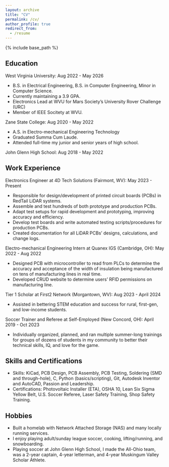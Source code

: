 ```yaml
---
layout: archive
title: "CV"
permalink: /cv/
author_profile: true
redirect_from:
  - /resume
---
```


{% include base_path %}

## Education

West Virginia University: Aug 2022 - May 2026
- B.S. in Electrical Engineering, B.S. in Computer Engineering, Minor in Computer Science. 
- Currently maintaining a 3.9 GPA.
- Electronics Lead at WVU for Mars Society’s University Rover Challenge (URC)
- Member of IEEE Socitety at WVU.

Zane State College:	Aug 2020 - May 2022
- A.S. in Electro-mechanical Engineering Technology
- Graduated Summa Cum Laude.
- Attended full-time my junior and senior years of high school. 

John Glenn High School: Aug 2018 - May 2022


## Work Experience

Electronics Engineer at 4D Tech Solutions (Fairmont, WV): May 2023 - Present
- Responsible for design/development of printed circuit boards (PCBs) in RedTail LiDAR systems.
- Assemble and test hundreds of both prototype and production PCBs.
- Adapt test setups for rapid development and prototyping, improving accuracy and efficiency.
- Develop test boards and write automated testing scripts/procedures for production PCBs.
- Created documentation for all LiDAR PCBs’ designs, calculations, and change logs.

Electro-mechanical Engineering Intern at Quanex IGS (Cambridge, OH): May 2022 - Aug 2022
- Designed PCB with microcontroller to read from PLCs to determine the accuracy and acceptance of the width of insulation being manufactured on tens of manufacturing lines in real time.
- Developed CRUD website to determine users’ RFID permissions on manufacturing line.

Tier 1 Scholar at First2 Network (Morgantown, WV): Aug 2023 - April 2024
- Assisted in bettering STEM education and success for rural, first-gen, and low-income students.

Soccer Trainer and Referee at Self-Employed (New Concord, OH): April 2019 - Oct 2023
- Individually organized, planned, and ran multiple summer-long trainings for groups of dozens of students in my community to better their technical skills, IQ, and love for the game.

  
## Skills and Certifications

- Skills: KiCad, PCB Design, PCB Assembly, PCB Testing, Soldering (SMD and through-hole), C, Python (basics/scripting), Git, Autodesk Inventor and AutoCAD, Passion and Leadership.
- Certifications: Photovoltaic Installer (ETA), OSHA 10, Lean Six Sigma Yellow Belt, U.S. Soccer Referee, Laser Safety Training, Shop Safety Training.


## Hobbies

- Built a homelab with Network Attached Storage (NAS) and many locally running services.
- I enjoy playing adult/sunday league soccer, cooking, lifting/running, and snowboarding. 
- Playing soccer at John Glenn High School, I made the All-Ohio team, was a 2-year captain, 4-year letterman, and 4-year Muskingum Valley Scholar Athlete. 
